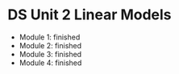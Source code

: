 # DS Unit 2 Linear Models
- Module 1: finished
- Module 2: finished
- Module 3: finished
- Module 4: finished
